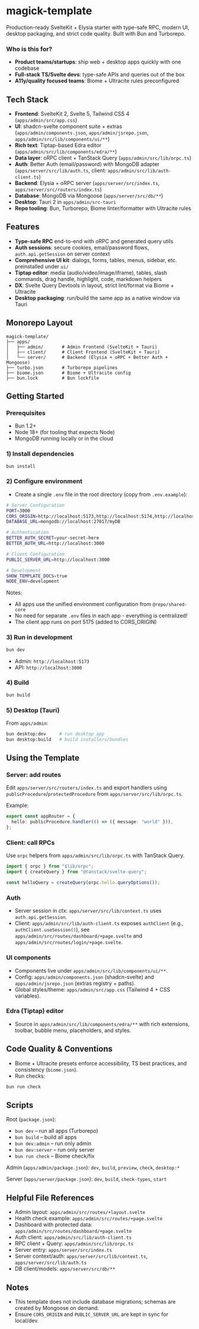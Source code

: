 # magick-template

Production-ready SvelteKit + Elysia starter with type-safe RPC, modern UI, desktop packaging, and strict code quality. Built with Bun and Turborepo.

### Who is this for?

- **Product teams/startups**: ship web + desktop apps quickly with one codebase
- **Full‑stack TS/Svelte devs**: type-safe APIs and queries out of the box
- **A11y/quality focused teams**: Biome + Ultracite rules preconfigured

## Tech Stack

- **Frontend**: SvelteKit 2, Svelte 5, Tailwind CSS 4 (`apps/admin/src/app.css`)
- **UI**: shadcn-svelte component suite + extras (`apps/admin/components.json`, `apps/admin/jsrepo.json`, `apps/admin/src/lib/components/ui/**`)
- **Rich text**: Tiptap-based Edra editor (`apps/admin/src/lib/components/edra/**`)
- **Data layer**: oRPC client + TanStack Query (`apps/admin/src/lib/orpc.ts`)
- **Auth**: Better Auth (email/password) with MongoDB adapter (`apps/server/src/lib/auth.ts`, client: `apps/admin/src/lib/auth-client.ts`)
- **Backend**: Elysia + oRPC server (`apps/server/src/index.ts`, `apps/server/src/routers/index.ts`)
- **Database**: MongoDB via Mongoose (`apps/server/src/db/**`)
- **Desktop**: Tauri 2 in `apps/admin/src-tauri`
- **Repo tooling**: Bun, Turborepo, Biome linter/formatter with Ultracite rules

## Features

- **Type-safe RPC** end-to-end with oRPC and generated query utils
- **Auth sessions**: secure cookies, email/password flows, `auth.api.getSession` on server context
- **Comprehensive UI kit**: dialogs, forms, tables, menus, sidebar, etc. preinstalled under `ui/`
- **Tiptap editor**: media (audio/video/image/iframe), tables, slash commands, drag handle, highlight, code, markdown helpers
- **DX**: Svelte Query Devtools in layout, strict lint/format via Biome + Ultracite
- **Desktop packaging**: run/build the same app as a native window via Tauri

## Monorepo Layout

```
magick-template/
├── apps/
│   ├── admin/       # Admin Frontend (SvelteKit + Tauri)
│   ├── client/      # Client Frontend (SvelteKit + Tauri)
│   └── server/      # Backend (Elysia + oRPC + Better Auth + Mongoose)
├── turbo.json       # Turborepo pipelines
├── biome.json       # Biome + Ultracite config
├── bun.lock         # Bun lockfile
```

## Getting Started

### Prerequisites

- Bun 1.2+
- Node 18+ (for tooling that expects Node)
- MongoDB running locally or in the cloud

### 1) Install dependencies

```bash
bun install
```

### 2) Configure environment

- Create a single `.env` file in the root directory (copy from `.env.example`):

```bash
# Server Configuration
PORT=3000
CORS_ORIGIN=http://localhost:5173,http://localhost:5174,http://localhost:5175
DATABASE_URL=mongodb://localhost:27017/myDB

# Authentication
BETTER_AUTH_SECRET=your-secret-here
BETTER_AUTH_URL=http://localhost:3000

# Client Configuration
PUBLIC_SERVER_URL=http://localhost:3000

# Development
SHOW_TEMPLATE_DOCS=true
NODE_ENV=development
```

Notes:

- All apps use the unified environment configuration from `@repo/shared-core`
- No need for separate `.env` files in each app - everything is centralized!
- The client app runs on port 5175 (added to CORS_ORIGIN)

### 3) Run in development

```bash
bun dev
```

- Admin: `http://localhost:5173`
- API: `http://localhost:3000`

### 4) Build

```bash
bun build
```

### 5) Desktop (Tauri)

From `apps/admin`:

```bash
bun desktop:dev     # run desktop app
bun desktop:build   # build installers/bundles
```

## Using the Template

### Server: add routes

Edit `apps/server/src/routers/index.ts` and export handlers using `publicProcedure`/`protectedProcedure` from `apps/server/src/lib/orpc.ts`.

Example:

```ts
export const appRouter = {
  hello: publicProcedure.handler(() => ({ message: "world" })),
};
```

### Client: call RPCs

Use `orpc` helpers from `apps/admin/src/lib/orpc.ts` with TanStack Query.

```ts
import { orpc } from "$lib/orpc";
import { createQuery } from "@tanstack/svelte-query";

const helloQuery = createQuery(orpc.hello.queryOptions());
```

### Auth

- Server session in ctx: `apps/server/src/lib/context.ts` uses `auth.api.getSession`.
- Client: `apps/admin/src/lib/auth-client.ts` exposes `authClient` (e.g., `authClient.useSession()`), see `apps/admin/src/routes/dashboard/+page.svelte` and `apps/admin/src/routes/login/+page.svelte`.

### UI components

- Components live under `apps/admin/src/lib/components/ui/**`.
- Config: `apps/admin/components.json` (shadcn-svelte) and `apps/admin/jsrepo.json` (extras registry + paths).
- Global styles/theme: `apps/admin/src/app.css` (Tailwind 4 + CSS variables).

### Edra (Tiptap) editor

- Source in `apps/admin/src/lib/components/edra/**` with rich extensions, toolbar, bubble menu, placeholders, and styles.

## Code Quality & Conventions

- Biome + Ultracite presets enforce accessibility, TS best practices, and consistency (`biome.json`).
- Run checks:

```bash
bun run check
```

## Scripts

Root (`package.json`):

- `bun dev` – run all apps (Turborepo)
- `bun build` – build all apps
- `bun dev:admin` – run only admin
- `bun dev:server` – run only server
- `bun run check` – Biome check/fix

Admin (`apps/admin/package.json`): `dev`, `build`, `preview`, `check`, `desktop:*`

Server (`apps/server/package.json`): `dev`, `build`, `check-types`, `start`

## Helpful File References

- Admin layout: `apps/admin/src/routes/+layout.svelte`
- Health check example: `apps/admin/src/routes/+page.svelte`
- Dashboard with protected data: `apps/admin/src/routes/dashboard/+page.svelte`
- Auth client: `apps/admin/src/lib/auth-client.ts`
- RPC client + Query: `apps/admin/src/lib/orpc.ts`
- Server entry: `apps/server/src/index.ts`
- Server context/auth: `apps/server/src/lib/context.ts`, `apps/server/src/lib/auth.ts`
- DB client/models: `apps/server/src/db/**`

## Notes

- This template does not include database migrations; schemas are created by Mongoose on demand.
- Ensure `CORS_ORIGIN` and `PUBLIC_SERVER_URL` are kept in sync for local/dev.
